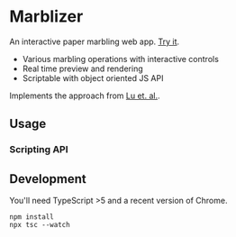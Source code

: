 # Marblizer

An interactive paper marbling web app. [Try it](https://marblizer.nickwalker.us).

* Various marbling operations with interactive controls
* Real time preview and rendering
* Scriptable with object oriented JS API

Implements the approach from [Lu et. al.](https://www.computer.org/csdl/mags/cg/2012/06/mcg2012060026-abs.html).

## Usage

### Scripting API

## Development

You'll need TypeScript >5 and a recent version of Chrome.

    npm install
    npx tsc --watch
    